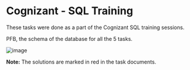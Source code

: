# Cognizant - SQL Training

These tasks were done as a part of the Cognizant SQL training sessions.

PFB, the schema of the database for all the 5 tasks.

![image](https://github.com/shivani8136/SQL-projects/assets/132598980/355eff86-dba6-45e4-84d9-3425ba79bb36)

**Note:** The solutions are marked in red in the task documents.
